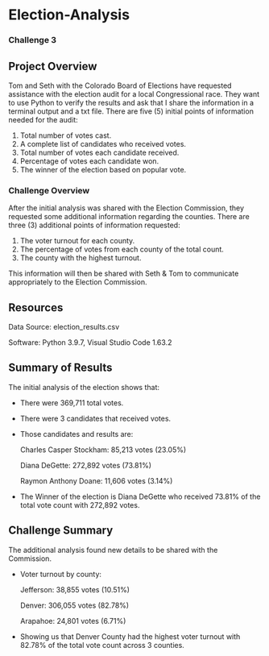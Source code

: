 # Election-Analysis
### Challenge 3

## Project Overview
Tom and Seth with the Colorado Board of Elections have requested assistance with the election audit for a local Congressional race. They want to use Python to verify the results and ask that I share the information in a terminal output and a txt file. There are five (5) initial points of information needed for the audit:
1. Total number of votes cast.
2. A complete list of candidates who received votes.
3. Total number of votes each candidate received.
4. Percentage of votes each candidate won.
5. The winner of the election based on popular vote.
### Challenge Overview
After the initial analysis was shared with the Election Commission, they requested some additional information regarding the counties. There are three (3) additional points of information requested:
1. The voter turnout for each county.
2. The percentage of votes from each county of the total count.
3. The county with the highest turnout.

This information will then be shared with Seth & Tom to communicate appropriately to the Election Commission.
## Resources
Data Source: election_results.csv

Software: Python 3.9.7, Visual Studio Code 1.63.2
## Summary of Results
The initial analysis of the election shows that:
* There were 369,711 total votes.
* There were 3 candidates that received votes.
* Those candidates and results are:

   Charles Casper Stockham: 85,213 votes (23.05%)
   
   Diana DeGette: 272,892 votes (73.81%)
   
   Raymon Anthony Doane: 11,606 votes (3.14%)
* The Winner of the election is Diana DeGette who received 73.81% of the total vote count with 272,892 votes.

## Challenge Summary
The additional analysis found new details to be shared with the Commission.
* Voter turnout by county:
   
   Jefferson: 38,855 votes (10.51%)
   
   Denver: 306,055 votes (82.78%)
   
   Arapahoe: 24,801 votes (6.71%)
   
* Showing us that Denver County had the highest voter turnout with 82.78% of the total vote count across 3 counties.
